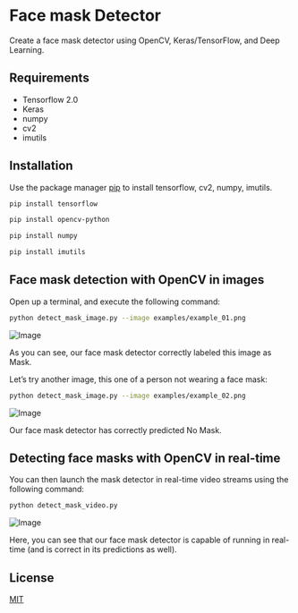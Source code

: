 # Face mask Detector
Create a face mask detector using OpenCV, Keras/TensorFlow, and Deep Learning.
## Requirements
 - Tensorflow 2.0
 - Keras
 - numpy
 - cv2
 - imutils
 
## Installation
Use the package manager [pip](https://pip.pypa.io/en/stable/) to install tensorflow, cv2, numpy, imutils.

```bash
pip install tensorflow
```
```bash
pip install opencv-python
```
```bash
pip install numpy
```
```bash
pip install imutils
```

## Face mask detection with OpenCV in images 
Open up a terminal, and execute the following command:
```bash
python detect_mask_image.py --image examples/example_01.png
```
![Image](https://www.pyimagesearch.com/wp-content/uploads/2020/04/face_mask_detection_result01.jpg)

As you can see, our face mask detector correctly labeled this image as Mask.

Let’s try another image, this one of a person not wearing a face mask:
```bash
python detect_mask_image.py --image examples/example_02.png 
```
![Image](https://www.pyimagesearch.com/wp-content/uploads/2020/04/face_mask_detection_result02.jpg)

Our face mask detector has correctly predicted No Mask.
## Detecting face masks with OpenCV in real-time
You can then launch the mask detector in real-time video streams using the following command:
```bash
python detect_mask_video.py
```
![Image](https://media.giphy.com/media/LLwnm6pcNu0HMwbqtA/giphy.gif)

Here, you can see that our face mask detector is capable of running in real-time (and is correct in its predictions as well).

## License
[MIT](https://choosealicense.com/licenses/mit/)

